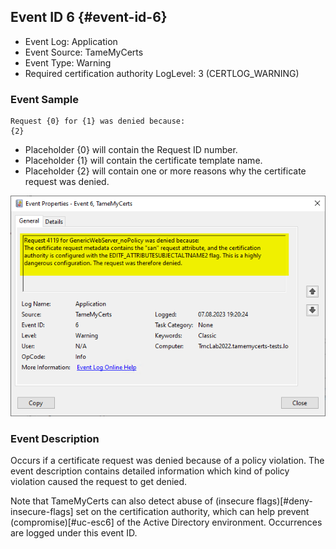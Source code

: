 ## Event ID 6 {#event-id-6}

- Event Log: Application
- Event Source: TameMyCerts
- Event Type: Warning
- Required certification authority LogLevel: 3 (CERTLOG_WARNING)

### Event Sample

```
Request {0} for {1} was denied because:
{2}
```

- Placeholder {0} will contain the Request ID number.
- Placeholder {1} will contain the certificate template name.
- Placeholder {2} will contain one or more reasons why the certificate request was denied.

![Preventing the ESC6 attack with TameMyCerts](resources/prevent-esc6.png)

### Event Description

Occurs if a certificate request was denied because of a policy violation. The event description contains detailed information which kind of policy violation caused the request to get denied.

Note that TameMyCerts can also detect abuse of (insecure flags)[#deny-insecure-flags] set on the certification authority, which can help prevent (compromise)[#uc-esc6] of the Active Directory environment. Occurrences are logged under this event ID.
